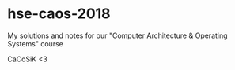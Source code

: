 # hse-caos-2018
My solutions and notes for our "Computer Architecture &amp; Operating Systems" course

CaCoSiK <3

